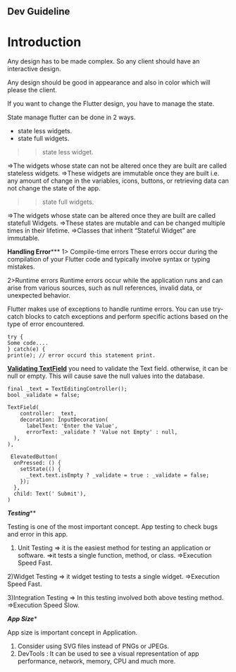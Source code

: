 ## Dev Guideline

# Introduction
Any design has to be made complex.  So any client should have an interactive design.

Any design should be good in appearance and also in color which will please the client.  

If you want to change the Flutter design, you have to manage the state.

State manage flutter can be done in 2 ways.
* state less widgets.
* state full widgets.

>>state less widget.

=>The widgets whose state can not be altered once they are built are called stateless widgets.
=>These widgets are immutable once they are built i.e. any amount of change in the variables, icons, buttons, or retrieving data can not change the state of the app.

>>state full widgets.

=>The widgets whose state can be altered once they are built are called statefull Widgets.
=>These states are mutable and can be changed multiple times in their lifetime.
=>Classes that inherit “Stateful Widget” are immutable.

******Handling Error*********
1> Compile-time errors
These errors occur during the compilation of your Flutter code and typically involve syntax or typing mistakes.

2>Runtime errors
Runtime errors occur while the application runs and can arise from various sources, such as null references, invalid data, or unexpected behavior.

Flutter makes use of exceptions to handle runtime errors. You can use try-catch blocks to catch exceptions and perform specific actions based on the type of error encountered.

```
try {
Some code....
} catch(e) {
print(e); // error occurd this statement print.
```

****[Validating TextField](https://docs.flutter.dev/cookbook/forms/validation)****
you need to validate the Text field. otherwise, it can be null or empty. This will cause save the null values into the database.

```
final _text = TextEditingController();
bool _validate = false;

TextField(
    controller: _text,
    decoration: InputDecoration(
      labelText: 'Enter the Value',
      errorText: _validate ? 'Value not Empty' : null,
  ),
),

 ElevatedButton(
  onPressed: () {
    setState(() {
      _text.text.isEmpty ? _validate = true : _validate = false;
    });
  },
  child: Text(' Submit'),
)  
```

*****Testing*******

Testing is one of the most important concept. App testing to check bugs and error in this app.
1) Unit Testing
=> it is the easiest method for testing an application or software.
=>it tests a single function, method, or class.
=>Execution Speed Fast.

2)Widget Testing
=> it widget testing to tests  a single widget.
=>Execution Speed Fast.

3)Integration Testing
=> In this testing involved both above testing method.
=>Execution Speed Slow. 

***App Size****

App size is important concept in Application.
1) Consider using SVG files instead of PNGs or JPEGs.
2) DevTools : It can be used to see a visual representation of app performance, network, memory, CPU and much more.
